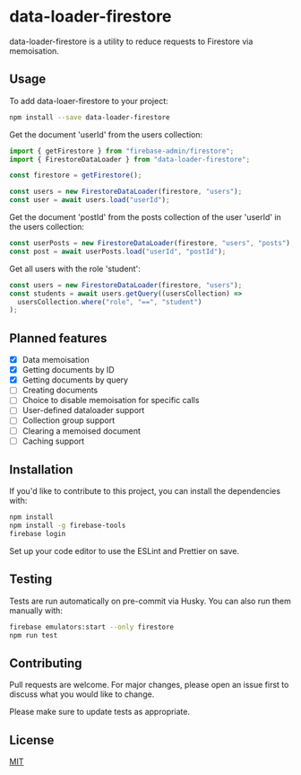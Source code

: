 # data-loader-firestore

data-loader-firestore is a utility to reduce requests to Firestore via memoisation.

## Usage

To add data-loaer-firestore to your project:

```bash
npm install --save data-loader-firestore
```

Get the document 'userId' from the users collection:

```ts
import { getFirestore } from "firebase-admin/firestore";
import { FirestoreDataLoader } from "data-loader-firestore";

const firestore = getFirestore();

const users = new FirestoreDataLoader(firestore, "users");
const user = await users.load("userId");
```

Get the document 'postId' from the posts collection of the user 'userId' in the users collection:

```ts
const userPosts = new FirestoreDataLoader(firestore, "users", "posts");
const post = await userPosts.load("userId", "postId");
```

Get all users with the role 'student':

```ts
const users = new FirestoreDataLoader(firestore, "users");
const students = await users.getQuery((usersCollection) =>
  usersCollection.where("role", "==", "student")
);
```

## Planned features

- [x] Data memoisation
- [x] Getting documents by ID
- [x] Getting documents by query
- [ ] Creating documents
- [ ] Choice to disable memoisation for specific calls
- [ ] User-defined dataloader support
- [ ] Collection group support
- [ ] Clearing a memoised document
- [ ] Caching support

## Installation

If you'd like to contribute to this project, you can install the dependencies with:

```bash
npm install
npm install -g firebase-tools
firebase login
```

Set up your code editor to use the ESLint and Prettier on save.

## Testing

Tests are run automatically on pre-commit via Husky. You can also run them manually with:

```bash
firebase emulators:start --only firestore
npm run test
```

## Contributing

Pull requests are welcome. For major changes, please open an issue first
to discuss what you would like to change.

Please make sure to update tests as appropriate.

## License

[MIT](LICENSE)
